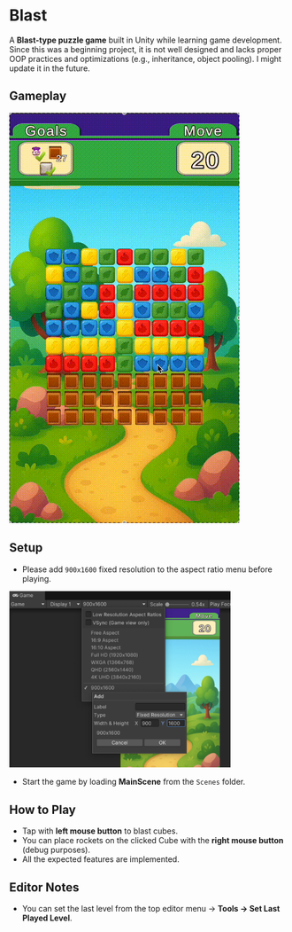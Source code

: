 # Blast

A **Blast-type puzzle game** built in Unity while learning game development.  
Since this was a beginning project, it is not well designed and lacks proper OOP practices and optimizations (e.g., inheritance, object pooling). I might update it in the future.

## Gameplay
![Gameplay](blast.gif)

## Setup
- Please add `900x1600` fixed resolution to the aspect ratio menu before playing.  
<img src="aspectRatio.png" width="400"/>

- Start the game by loading **MainScene** from the `Scenes` folder.

## How to Play
- Tap with **left mouse button** to blast cubes.  
- You can place rockets on the clicked Cube with the **right mouse button** (debug purposes).  
- All the expected features are implemented.  

## Editor Notes
- You can set the last level from the top editor menu → **Tools → Set Last Played Level**.  
